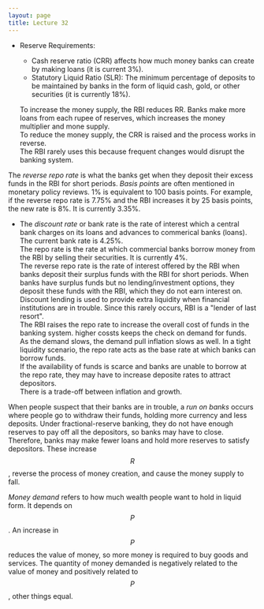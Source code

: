 ```yaml
---
layout: page
title: Lecture 32
---
```


<script type="text/javascript" async src="https://cdnjs.cloudflare.com/ajax/libs/mathjax/2.7.5/latest.js?config=TeX-MML-AM_CHTML" async></script>

* Reserve Requirements:
	* Cash reserve ratio (CRR) affects how much money banks can create by making loans (it is current 3%).
	* Statutory Liquid Ratio (SLR): The minimum percentage of deposits to be maintained by banks in the form of liquid cash, gold, or other securities (it is currently 18%).

	To increase the money supply, the RBI reduces RR. Banks make more loans from each rupee of reserves, which increases the money multiplier and mone supply.    
	To reduce the money supply, the CRR is raised and the process works in reverse.    
	The RBI rarely uses this because frequent changes would disrupt the banking system.

The _reverse repo rate_ is what the banks get when they deposit their excess funds in the RBI for short periods. _Basis points_ are often mentioned in monetary policy reviews. 1% is equivalent to 100 basis points. For example, if the reverse repo rate is 7.75% and the RBI increases it by 25 basis points, the new rate is 8%. It is currently 3.35%.

* The _discount rate_ or bank rate is the rate of interest which a central bank charges on its loans and advances to commerical banks (loans). The current bank rate is 4.25%.    
	The repo rate is the rate at which commercial banks borrow money from the RBI by selling their securities. It is currently 4%.    
	The reverse repo rate is the rate of interest offered by the RBI when banks deposit their surplus funds with the RBI for short periods. When banks have surplus funds but no lending/investment options, they deposit these funds with the RBI, which they do not earn interest on. Discount lending is used to provide extra liquidity when financial institutions are in trouble. Since this rarely occurs, RBI is a "lender of last resort".    
	The RBI raises the repo rate to increase the overall cost of funds in the banking system. higher cossts keeps the check on demand for funds. As the demand slows, the demand pull inflation slows as well. In a tight liquidity scenario, the repo rate acts as the base rate at which banks can borrow funds.    
	If the availability of funds is scarce and banks are unable to borrow at the repo rate, they may have to increase deposite rates to attract depositors.    
	There is a trade-off between inflation and growth.

When people suspect that their banks are in trouble, a _run on banks_ occurs where people go to withdraw their funds, holding more currency and less deposits. Under fractional-reserve banking, they do not have enough reserves to pay off all the depositors, so banks may have to close. Therefore, banks may make fewer loans and hold more reserves to satisfy depositors. These increase $$R$$, reverse the process of money creation, and cause the money supply to fall.

_Money demand_ refers to how much wealth people want to hold in liquid form. It depends on $$P$$. An increase in $$P$$ reduces the value of money, so more money is required to buy goods and services. The quantity of money demanded is negatively related to the value of money and positively related to $$P$$, other things equal.